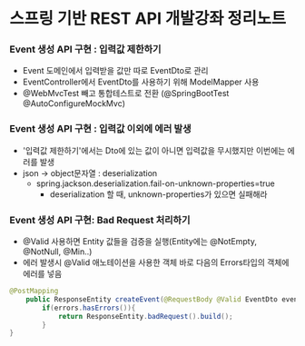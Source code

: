 스프링 기반 REST API 개발강좌 정리노트
=================================

### Event 생성 API 구현 : 입력값 제한하기

- Event 도메인에서 입력받을 값만 따로 EventDto로 관리
- EventController에서 EventDto를 사용하기 위해 ModelMapper 사용
- @WebMvcTest 빼고 통합테스트로 전환 (@SpringBootTest @AutoConfigureMockMvc)

### Event 생성 API 구현 : 입력값 이외에 에러 발생
- '입력값 제한하기'에서는 Dto에 있는 값이 아니면 입력값을 무시했지만 이번에는 에러를 발생
- json -> object문자열 : deserialization
  - spring.jackson.deserialization.fail-on-unknown-properties=true
      - deserialization 할 때, unknown-properties가 있으면 실패해라
      
### Event 생성 API 구현: Bad Request 처리하기
- @Valid 사용하면 Entity 값들을 검증을 실행(Entity에는 @NotEmpty, @NotNull, @Min..)
- 에러 발생시 @Valid 애노테이션을 사용한 객체 바로 다음의 Errors타입의 객체에 에러를 넣음
```java
@PostMapping
    public ResponseEntity createEvent(@RequestBody @Valid EventDto eventDto, Errors errors) {
        if(errors.hasErrors()){
            return ResponseEntity.badRequest().build();
        }
}
```